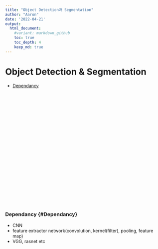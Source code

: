 ```yaml
---
title: "Object Detection과 Segmentation"
author: "Aaron"
date: '2022-04-21'
output:
  html_document:
    #variant: markdown_github
    toc: true
    toc_depth: 4
    keep_md: true
---
```




# Object Detection & Segmentation

-   [Dependancy](#Dependancy)

<br><br><br><br><br><br><br><br><br><br><br><br><br><br><br><br><br><br><br><br><br>

### Dependancy {#Dependancy}

-   CNN
-   feature extractor network(convolution, kernel(filter), pooling, feature map)
-   VGG, rasnet etc
